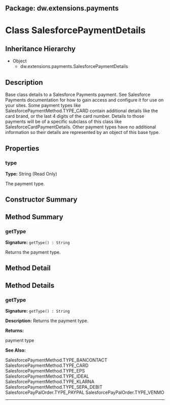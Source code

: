 ## Package: dw.extensions.payments

# Class SalesforcePaymentDetails

## Inheritance Hierarchy

- Object
  - dw.extensions.payments.SalesforcePaymentDetails

## Description

Base class details to a Salesforce Payments payment. See Salesforce Payments documentation for how to gain access and configure it for use on your sites. Some payment types like SalesforcePaymentMethod.TYPE_CARD contain additional details like the card brand, or the last 4 digits of the card number. Details to those payments will be of a specific subclass of this class like SalesforceCardPaymentDetails. Other payment types have no additional information so their details are represented by an object of this base type.

## Properties

### type

**Type:** String (Read Only)

The payment type.

## Constructor Summary

## Method Summary

### getType

**Signature:** `getType() : String`

Returns the payment type.

## Method Detail

## Method Details

### getType

**Signature:** `getType() : String`

**Description:** Returns the payment type.

**Returns:**

payment type

**See Also:**

SalesforcePaymentMethod.TYPE_BANCONTACT
SalesforcePaymentMethod.TYPE_CARD
SalesforcePaymentMethod.TYPE_EPS
SalesforcePaymentMethod.TYPE_IDEAL
SalesforcePaymentMethod.TYPE_KLARNA
SalesforcePaymentMethod.TYPE_SEPA_DEBIT
SalesforcePayPalOrder.TYPE_PAYPAL
SalesforcePayPalOrder.TYPE_VENMO

---